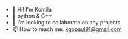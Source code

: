 - 👋 Hi! I'm Komila
- 🌱 python & C++ 
- 💞️ I’m looking to collaborate on any projects 
- 📫 How to reach me: kgopaul91@gmail.com

<!---
komilacyber/komilacyber is a ✨ special ✨ repository because its `README.md` (this file) appears on your GitHub profile.
You can click the Preview link to take a look at your changes.
--->
